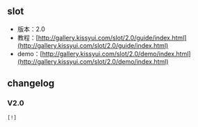 ## slot

* 版本：2.0
* 教程：[http://gallery.kissyui.com/slot/2.0/guide/index.html](http://gallery.kissyui.com/slot/2.0/guide/index.html)
* demo：[http://gallery.kissyui.com/slot/2.0/demo/index.html](http://gallery.kissyui.com/slot/2.0/demo/index.html)

## changelog

### V2.0

    [!]


